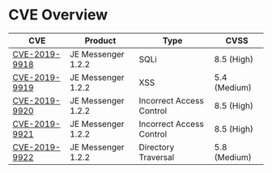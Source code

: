 # CVE Overview

| CVE | Product | Type | CVSS |
| --- | --- | --- | --- |
| [CVE-2019-9918](../master/CVEs/CVE-2019-9918.md) | JE Messenger 1.2.2 | SQLi | 8.5 (High) |
| [CVE-2019-9919](../master/CVEs/CVE-2019-9919.md) | JE Messenger 1.2.2 | XSS | 5.4 (Medium) |
| [CVE-2019-9920](../master/CVEs/CVE-2019-9920.md) | JE Messenger 1.2.2 | Incorrect Access Control | 8.5 (High) |
| [CVE-2019-9921](../master/CVEs/CVE-2019-9921.md) | JE Messenger 1.2.2 | Incorrect Access Control | 8.5 (High) |
| [CVE-2019-9922](../master/CVEs/CVE-2019-9922.md) | JE Messenger 1.2.2 | Directory Traversal | 5.8 (Medium) |

